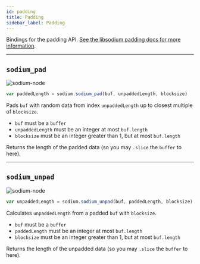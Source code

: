 ```yaml
---
id: padding
title: Padding
sidebar_label: Padding
---
```


Bindings for the padding API. [See the libsodium padding docs for more information](https://download.libsodium.org/doc/padding).
***
## `sodium_pad`
![sodium-node][node]
``` js
var paddedLength = sodium.sodium_pad(buf, unpaddedLength, blocksize)
```
Pads `buf` with random data from index `unpaddedLength` up to closest multiple of `blocksize`.
* `buf` must be a `buffer`
* `unpaddedLength` must be an integer at most `buf.length`
* `blocksize` must be an integer greater than 1, but at most `buf.length`

Returns the length of the padded data (so you may `.slice` the `buffer` to here).
***
## `sodium_unpad`
![sodium-node][node]
``` js
var unpaddedLength = sodium.sodium_unpad(buf, paddedLength, blocksize)
```
Calculates `unpaddedLength` from a padded `buf` with `blocksize`.
* `buf` must be a `buffer`
* `paddedLength` must be an integer at most `buf.length`
* `blocksize` must be an integer greater than 1, but at most `buf.length`

Returns the length of the unpadded data (so you may `.slice` the `buffer` to here).


[js]: /docusaurus/img/icon_js.svg
[node]: /docusaurus/img/nodejs-icon.svg
